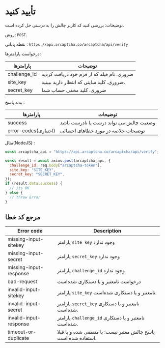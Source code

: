 # تأیید کنید

توضیحات: بررسی کنید که کاربر چالش را به درستی حل کرده است.

روش: `POST`.

نقطه پایانی : `https://api.arcaptcha.co/arcaptcha/api/verify`

درخواست پارامترها:

| پارامترها    | توضیحات                                    |
| ------------ | ------------------------------------------ |
| challenge_id | ضروری. نام فیلد که از فرم خود دریافت کردید |
| site_key     | ضروری. کلید سایتی که انتظار دارید ببینید.  |
| secret_key   | ضروری. کلید مخفی حساب شما                  |

بدنه پاسخ :

| پارامترها            | توضیحات                                 |
| -------------------- | --------------------------------------- |
| success              | وضعیت چالش می تواند درست یا نادرست باشد |
| error-codes(اختیاری) | توضیحات خلاصه در مورد خطاهای احتمالی    |

مثال(NodeJS) :

```js
const arcaptcha_api = "https://api.arcaptcha.co/arcaptcha/api/verify";

const result = await axios.post(arcaptcha_api, {
  challenge_id: req.body["arcaptcha-token"],
  site_key: "SITE_KEY",
  secret_key: "SECRET_KEY",
});
if (result.data.success) {
  // its OK
} else {
  // throw Error
}
```

## مرجع کد خطا

| Error code             | Description                                                   |
| ---------------------- | ------------------------------------------------------------- |
| missing-input-sitekey  | پارامتر `site_key` وجود ندارد                                 |
| missing-input-secret   | پارامتر `secret_key` وجود ندارد                               |
| missing-input-response | پارامتر `challenge_id` وجود ندارد                             |
| bad-request            | درخواست نامعتبر و یا دستکاری شده‌است                          |
| invalid-input-sitekey  | پارامتر `site_key` نامعتبر و یا دستکاری شده‌است.              |
| invalid-input-secret   | پارامتر `secret_key` نامعتبر و یا دستکاری شده‌است.            |
| invalid-input-response | پارامتر `challenge_id` نامعتبر و یا دستکاری شده‌است.          |
| timeout-or-duplicate   | پاسخ چالش معتبر نیست: یا منقضی شده و یا قبلا استفاده شده است. |
